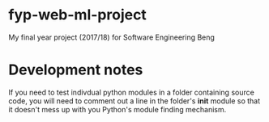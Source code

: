 # fyp-web-ml-project
My final year project (2017/18) for Software Engineering Beng

# Development notes
If you need to test indivdual python modules in a folder containing source code, you will need to comment out a line in the folder's __init__ module so that it doesn't mess up with you Python's module finding mechanism.
